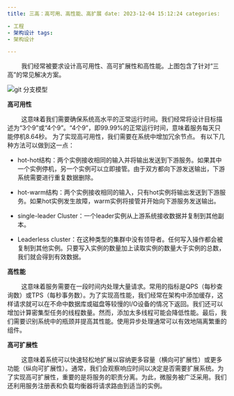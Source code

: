 ```yaml
---
title: 三高：高可用、高性能、高扩展 date: 2023-12-04 15:12:24 categories:

- 工程
- 架构设计 tags:
- 架构设计

---
```


&ensp;&ensp;&ensp;&ensp; 我们经常被要求设计高可用性、高可扩展性和高性能。上图包含了针对“三高”的常见解决方案。

![git 分支模型](/pic/工程/架构设计/三高：高可用、高性能、高扩展/640.gif)

__高可用性__

&ensp;&ensp;&ensp;&ensp; 这意味着我们需要确保系统高水平的正常运行时间。我们经常将设计目标描述为“3个9”或“4个9”。“4个9”，即99.99%的正常运行时间，意味着服务每天只能停机8.64秒。
为了实现高可用性，我们需要在系统中增加冗余节点。 有以下几种方法可以做到这一点：

* hot-hot结构：两个实例接收相同的输入并将输出发送到下游服务。如果其中一个实例停机，另一个实例可以立即接管。由于双方都向下游发送输出，下游系统需要进行重复数据删除。

* hot-warm结构：两个实例接收相同的输入，只有hot实例将输出发送到下游服务。如果hot实例发生故障，warm实例将接管并开始向下游服务发送输出。

* single-leader Cluster：一个leader实例从上游系统接收数据并复制到其他副本。

* Leaderless cluster：在这种类型的集群中没有领导者。任何写入操作都会被复制到其他实例。只要写入实例的数量加上读取实例的数量大于实例的总数，我们就会得到有效数据。

__高性能__

&ensp;&ensp;&ensp;&ensp;
这意味着服务需要在一段时间内处理大量请求。常用的指标是QPS（每秒查询数）或TPS（每秒事务数）。为了实现高性能，我们经常在架构中添加缓存，这样请求就可以在不命中数据库或磁盘等较慢的I/O设备的情况下返回。我们还可以增加计算密集型任务的线程数量。然而，添加太多线程可能会降低性能。最后，我们需要识别系统中的瓶颈并提高其性能。使用异步处理通常可以有效地隔离繁重的组件。

__高可扩展性__

&ensp;&ensp;&ensp;&ensp;
这意味着系统可以快速轻松地扩展以容纳更多容量（横向可扩展性）或更多功能（纵向可扩展性）。通常，我们会观察响应时间以决定是否需要扩展系统。为了实现高可扩展性，重要的是将服务的职责分离。为此，微服务被广泛采用。我们还利用服务注册表和负载均衡器将请求路由到适当的实例。







